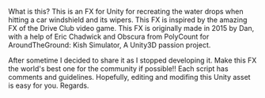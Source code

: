 What is this?
This is an FX for Unity for recreating the water drops when hitting a car windshield and its wipers. This FX is inspired by the amazing FX of the Drive Club video game. This FX is originally made in 2015 by Dan, with a help of Eric Chadwick and Obscura from PolyCount for AroundTheGround: Kish Simulator, A Unity3D passion project.

After sometime I decided to share it as I stopped developing it. Make this FX the world's best one for the community if possible!!
Each script has comments and guidelines. Hopefully, editing and modifing this Unity asset is easy for you. Regards.
